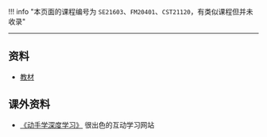 !!! info "本页面的课程编号为 `SE21603`、`FM20401`、`CST21120`，有类似课程但并未收录"

---

## 资料

- [教材](https://api.mir6.com/api/lanzou?url=https://cqu-openlib.lanzout.com/iv94P1wmrbdc&down=true)   

## 课外资料  
- [《动手学深度学习》](https://zh.d2l.ai/) 很出色的互动学习网站